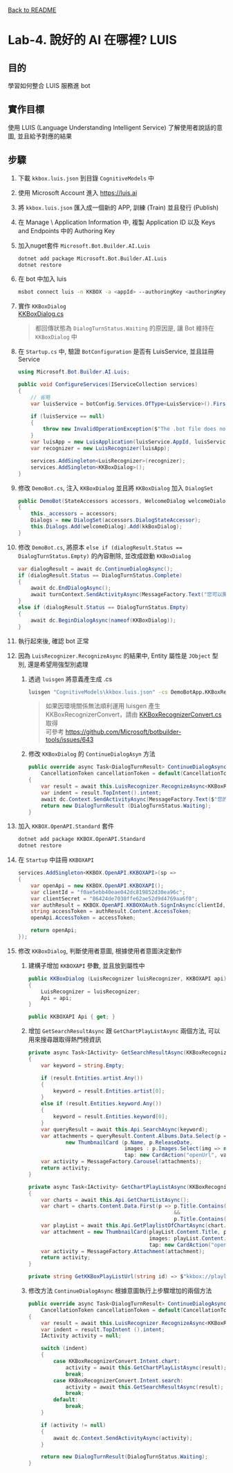 [Back to README](README.md)

# Lab-4. 說好的 AI 在哪裡? LUIS
   
## 目的
學習如何整合 LUIS 服務進 bot

## 實作目標
使用 LUIS (Language Understanding Intelligent Service) 了解使用者說話的意圖, 並且給予對應的結果

## 步驟
1. 下載 `kkbox.luis.json` 到目錄 `CognitiveModels` 中
   
2. 使用 Microsoft Account 進入 https://luis.ai

3. 將 `kkbox.luis.json` 匯入成一個新的 APP, 訓練 (Train) 並且發行 (Publish)

4. 在 Manage \ Application Information 中, 複製 Application ID 以及 Keys and Endpoints 中的 Authoring Key

5. 加入nuget套件 `Microsoft.Bot.Builder.AI.Luis` 
    ```sh
    dotnet add package Microsoft.Bot.Builder.AI.Luis
    dotnet restore
    ```

6. 在 bot 中加入 luis
    ```sh
    msbot connect luis -n KKBOX -a <appId> --authoringKey <authoringKey> --version 0.1
    ```

7. 實作 `KKBoxDialog`  
   [KKBoxDialog.cs](code/KKBoxDialog.cs)
   
   > 都回傳狀態為 `DialogTurnStatus.Waiting` 的原因是, 讓 Bot 維持在 `KKBoxDialog` 中

8. 在 `Startup.cs` 中, 驗證 `BotConfiguration` 是否有 LuisService, 並且註冊 Service
    ```csharp
    using Microsoft.Bot.Builder.AI.Luis;

    public void ConfigureServices(IServiceCollection services)
    {
        // 省略
        var luisService = botConfig.Services.OfType<LuisService>().FirstOrDefault();

        if (luisService == null)
        {
            throw new InvalidOperationException($"The .bot file does not contain an luis service with name '{environment}'.");
        }
        var luisApp = new LuisApplication(luisService.AppId, luisService.AuthoringKey, luisService.GetEndpoint());
        var recognizer = new LuisRecognizer(luisApp);

        services.AddSingleton<LuisRecognizer>(recognizer);
        services.AddSingleton<KKBoxDialog>();
    }
    ```

9.  修改 `DemoBot.cs`, 注入 `KKBoxDialog` 並且將 `KKBoxDialog` 加入 `DialogSet`
    ```csharp
    public DemoBot(StateAccessors accessors, WelcomeDialog welcomeDialog, KKBoxDialog kkBoxDialog)
    {
        this._accessors = accessors;
        Dialogs = new DialogSet(accessors.DialogStateAccessor);
        this.Dialogs.Add(welcomeDialog).Add(kkBoxDialog);
    }
    ```

10. 修改 `DemoBot.cs`, 將原本 `else if (dialogResult.Status == DialogTurnStatus.Empty)` 的內容刪除, 並改成啟動 `KKBoxDialog`
    ```csharp
    var dialogResult = await dc.ContinueDialogAsync();
    if (dialogResult.Status == DialogTurnStatus.Complete)
    {
        await dc.EndDialogAsync();
        await turnContext.SendActivityAsync(MessageFactory.Text("您可以開始跟我聊天"));
    }
    else if (dialogResult.Status == DialogTurnStatus.Empty)
    {
        await dc.BeginDialogAsync(nameof(KKBoxDialog));
    }
    ```

11. 執行起來後, 確認 bot 正常

12. 因為 `LuisRecognizer.RecognizeAsync` 的結果中, Entity 屬性是 `JObject` 型別, 還是希望用強型別處理
    
    1. 透過 `luisgen` 將意義產生成 .cs 
        ```sh
        luisgen "CognitiveModels\kkbox.luis.json" -cs DemoBotApp.KKBoxRecognizerConvert
        ```

        > 如果因環境關係無法順利運用 luisgen 產生 KKBoxRecognizerConvert，請由 [KKBoxRecognizerConvert.cs](code/KKBoxRecognizerConvert.cs) 取得   
        > 可參考 <https://github.com/Microsoft/botbuilder-tools/issues/643>


    2. 修改 `KKBoxDialog` 的 `ContinueDialogAsyn` 方法
        ```csharp
        public override async Task<DialogTurnResult> ContinueDialogAsync(DialogContext dc, 
            CancellationToken cancellationToken = default(CancellationToken))
        {
            var result = await this.LuisRecognizer.RecognizeAsync<KKBoxRecognizerConvert>(dc.Context, cancellationToken);
            var indent = result.TopIntent().intent;
            await dc.Context.SendActivityAsync(MessageFactory.Text($"您的意圖是: {indent}, {result.Entities}"));
            return new DialogTurnResult (DialogTurnStatus.Waiting);
        }
        ```

13. 加入 `KKBOX.OpenAPI.Standard` 套件
    ```sh
    dotnet add package KKBOX.OpenAPI.Standard
    dotnet restore
    ```

14. 在 `Startup` 中註冊 `KKBOXAPI`
    ```csharp
    services.AddSingleton<KKBOX.OpenAPI.KKBOXAPI>(sp =>
    {
        var openApi = new KKBOX.OpenAPI.KKBOXAPI();
        var clientId = "f0ae5ebb40eae042dc819852d30ea96c";
        var clientSecret = "86424de7030ffe62ae52d9d4769aa6f0";
        var authResult = KKBOX.OpenAPI.KKBOXOAuth.SignInAsync(clientId, clientSecret).Result;
        string accessToken = authResult.Content.AccessToken;
        openApi.AccessToken = accessToken;

        return openApi;
    });
    ```

15. 修改 `KKBoxDialog`, 判斷使用者意圖, 根據使用者意圖決定動作

    1. 建構子增加 `KKBOXAPI` 參數, 並且放到屬性中
        ```csharp
        public KKBoxDialog (LuisRecognizer luisRecognizer, KKBOXAPI api) : base (nameof(KKBoxDialog))
        {
            LuisRecognizer = luisRecognizer;
            Api = api;
        }

        public KKBOXAPI Api { get; }
        ```

    2. 增加 `GetSearchResultAsync` 跟 `GetChartPlayListAsync` 兩個方法, 可以用來搜尋跟取得熱門榜資訊
        ```csharp
        private async Task<IActivity> GetSearchResultAsync(KKBoxRecognizerConvert result)
        {
            var keyword = string.Empty;

            if (result.Entities.artist.Any())
            {
                keyword = result.Entities.artist[0];
            }
            else if (result.Entities.keyword.Any())
            {
                keyword = result.Entities.keyword[0];
            }
            var queryResult = await this.Api.SearchAsync(keyword);
            var attachments = queryResult.Content.Albums.Data.Select(p =>
                    new ThumbnailCard (p.Name, p.ReleaseDate,
                                       images : p.Images.Select(img => new CardImage(img.Url)).ToList(),
                                       tap: new CardAction("openUrl", value: GetKKBoxPlayListUrl(p.Id))).ToAttachment());
            var activity = MessageFactory.Carousel(attachments);
            return activity;
        }

        private async Task<IActivity> GetChartPlayListAsync(KKBoxRecognizerConvert result)
        {
            var charts = await this.Api.GetChartListAsync();
            var chart = charts.Content.Data.First(p => p.Title.Contains(result.Entities.chart_type.FirstOrDefault()) 
                                                       && 
                                                       p.Title.Contains(result.Entities.lang.FirstOrDefault()));
            var playList = await this.Api.GetPlaylistOfChartAsync(chart.Id);
            var attachment = new ThumbnailCard(playList.Content.Title, playList.Content.UpdateAt,
                                               images: playList.Content.Images.Select(img => new CardImage(img.Url)).ToList(),
                                               tap: new CardAction("openUrl", value: GetKKBoxPlayListUrl(playList.Content.Id))).ToAttachment();
            var activity = MessageFactory.Attachment(attachment);
            return activity;
        }

        private string GetKKBoxPlayListUrl(string id) => $"kkbox://playlist/{id}";
        ```

    3. 修改方法 `ContinueDialogAsync` 根據意圖執行上步驟增加的兩個方法
        ```csharp
        public override async Task<DialogTurnResult> ContinueDialogAsync (DialogContext dc,
            CancellationToken cancellationToken = default(CancellationToken))
        {
            var result = await this.LuisRecognizer.RecognizeAsync<KKBoxRecognizerConvert>(dc.Context, cancellationToken);
            var indent = result.TopIntent ().intent;
            IActivity activity = null;

            switch (indent)
            {
                case KKBoxRecognizerConvert.Intent.chart:
                    activity = await this.GetChartPlayListAsync(result);
                    break;
                case KKBoxRecognizerConvert.Intent.search:
                    activity = await this.GetSearchResultAsync(result);
                    break;
                default:
                    break;
            }

            if (activity != null)
            {
                await dc.Context.SendActivityAsync(activity);
            }

            return new DialogTurnResult(DialogTurnStatus.Waiting);
        }
        ```
